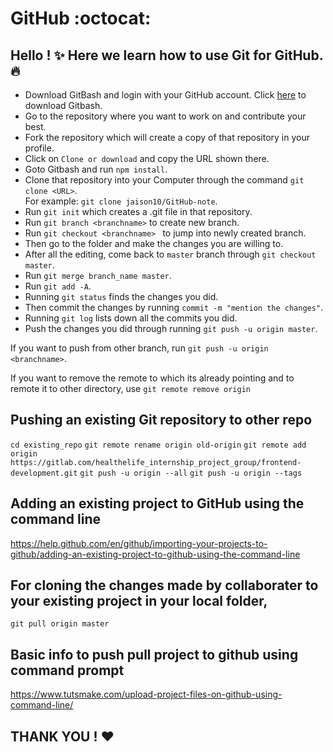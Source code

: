 # GitHub :octocat:
## Hello ! :sparkles: Here we learn how to use Git for GitHub.:fire:

- Download GitBash and login with your GitHub account. Click [here](https://git-scm.com/downloads) to download Gitbash. 
- Go to the repository where you want to work on and contribute your best. 
- Fork the repository which will create a copy of that repository in your profile. 
- Click on ```Clone or download``` and copy the URL shown there. 
- Goto Gitbash and run ```npm install```. 
- Clone that repository into your Computer through the command ```git clone <URL>```.
<br>  For example: ```git clone jaison10/GitHub-note```. 
- Run ```git init``` which creates a .git file in that repository.
- Run ```git branch <branchname>``` to create new branch.
- Run ```git checkout <branchname> ``` to jump into newly created branch. 
- Then go to the folder and make the changes you are willing to.
- After all the editing, come back to ```master``` branch through ```git checkout master```. 
- Run ```git merge branch_name master```.
- Run ```git add -A```.
- Running ```git status``` finds the changes you did.
- Then commit the changes by running ```commit -m "mention the changes"```. 
- Running ```git log``` lists down all the commits you did.
- Push the changes you did through running ```git push -u origin master```.

 If you want to push from other branch, run ```git push -u origin <branchname>```.
 
 If you want to remove the remote to which its already pointing and to remote it to other directory, use
 ```git remote remove origin```
 
## Pushing an existing Git repository to other repo

```cd existing_repo```
```git remote rename origin old-origin```
```git remote add origin https://gitlab.com/healthelife_internship_project_group/frontend-development.git```
```git push -u origin --all```
```git push -u origin --tags```


## Adding an existing project to GitHub using the command line

https://help.github.com/en/github/importing-your-projects-to-github/adding-an-existing-project-to-github-using-the-command-line


## For cloning the changes made by collaborater to your existing project in your local folder,

```git pull origin master```


## Basic info to push pull project to github using command prompt

https://www.tutsmake.com/upload-project-files-on-github-using-command-line/



## THANK YOU ! :heart:
